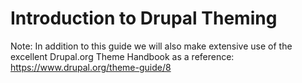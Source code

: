 # Introduction to Drupal Theming
Note: In addition to this guide we will also make extensive use of the excellent Drupal.org Theme Handbook as a reference: https://www.drupal.org/theme-guide/8
